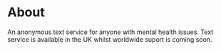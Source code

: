 # About

An anonymous text service for anyone with mental health issues. Text service is available in the UK whilst worldwide suport is coming soon.
